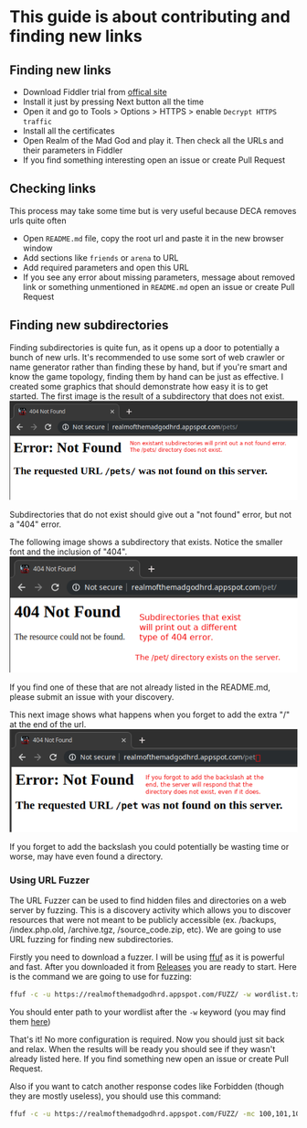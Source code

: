 # This guide is about contributing and finding new links

## Finding new links
-  Download Fiddler trial from [offical site](https://www.telerik.com/download)
-  Install it just by pressing Next button all the time
-  Open it and go to Tools > Options > HTTPS > enable `Decrypt HTTPS traffic`
-  Install all the certificates
-  Open Realm of the Mad God and play it. Then check all the URLs and their parameters in Fiddler
-  If you find something interesting open an issue or create Pull Request

## Checking links
This process may take some time but is very useful because DECA removes urls quite often
-  Open `README.md` file, copy the root url and paste it in the new browser window
-  Add sections like `friends` or `arena` to URL
-  Add required parameters and open this URL
-  If you see any error about missing parameters, message about removed link or something unmentioned in `README.md` open an issue or create Pull Request

## Finding new subdirectories
Finding subdirectories is quite fun, as it opens up a door to potentially a bunch of new urls. It's recommended to use some sort of web crawler or name generator rather than finding these by hand, but if you're smart and know the game topology, finding them by hand can be just as effective.
I created some graphics that should demonstrate how easy it is to get started.
The first image is the result of a subdirectory that does not exist.
![Screenshot](/pics/false.png)

Subdirectories that do not exist should give out a "not found" error, but not a "404" error.

The following image shows a subdirectory that exists. Notice the smaller font and the inclusion of "404".
![Screenshot](/pics/true.png)

If you find one of these that are not already listed in the README.md, please submit an issue with your discovery.

This next image shows what happens when you forget to add the extra "/" at the end of the url.
![Screenshot](/pics/badinput.png)

If you forget to add the backslash you could potentially be wasting time or worse, may have even found a directory.

### Using URL Fuzzer
The URL Fuzzer can be used to find hidden files and directories on a web server by fuzzing.
This is a discovery activity which allows you to discover resources that were not meant to be publicly accessible (ex. /backups, /index.php.old, /archive.tgz, /source_code.zip, etc). We are going to use URL fuzzing for finding new subdirectories.

Firstly you need to download a fuzzer. I will be using [ffuf](https://github.com/ffuf/ffuf) as it is powerful and fast. After you downloaded it from [Releases](https://github.com/ffuf/ffuf/releases) you are ready to start. Here is the command we are going to use for fuzzing:
```sh
ffuf -c -u https://realmofthemadgodhrd.appspot.com/FUZZ/ -w wordlist.txt
```
You should enter path to your wordlist after the `-w` keyword (you may find them [here](https://github.com/search?q=wordlist+fuzzing))

That's it! No more configuration is required. Now you should just sit back and relax. When the results will be ready you should see if they wasn't already listed here. If you find something new open an issue or create Pull Request.

Also if you want to catch another response codes like Forbidden (though they are mostly useless), you should use this command:
```sh
ffuf -c -u https://realmofthemadgodhrd.appspot.com/FUZZ/ -mc 100,101,102,200,201,202,203,204,205,206,207,208,226,300,301,302,302,303,304,305,306,307,308,400,401,402,403,405,406,407,408,409,410,411,412,413,414,415,416,417,418,419,421,422,423,424,426,428,429,431,449,451,452,499,500,501,502,503,504,505,506,507,508,509,510,511,520,521,522,523,524,525,526 -w wordlist.txt
```
